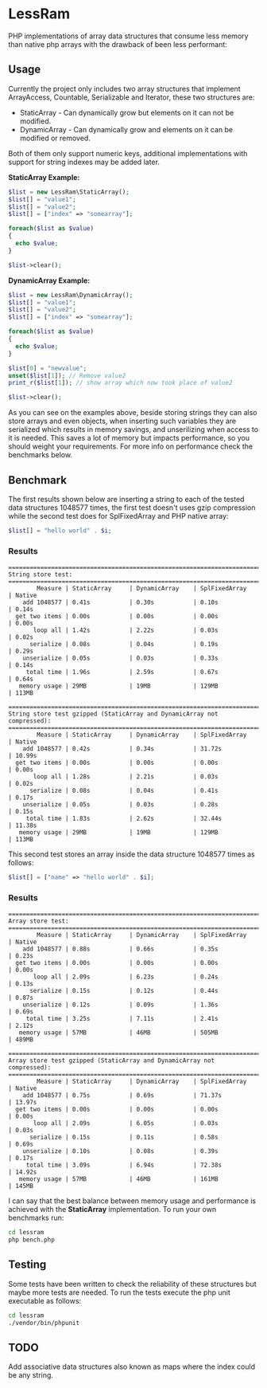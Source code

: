 # LessRam

PHP implementations of array data structures that consume less memory
than native php arrays with the drawback of been less performant:

## Usage

Currently the project only includes two array structures that implement
ArrayAccess, Countable, Serializable and Iterator, these two structures are:

* StaticArray - Can dynamically grow but elements on it can not be modified.
* DynamicArray - Can dynamically grow and elements on it can be modified or removed.

Both of them only support numeric keys, additional implementations with support
for string indexes may be added later.

**StaticArray Example:**

```php
$list = new LessRam\StaticArray();
$list[] = "value1";
$list[] = "value2";
$list[] = ["index" => "somearray"];

foreach($list as $value)
{
  echo $value;
}

$list->clear();
```

**DynamicArray Example:**

```php
$list = new LessRam\DynamicArray();
$list[] = "value1";
$list[] = "value2";
$list[] = ["index" => "somearray"];

foreach($list as $value)
{
  echo $value;
}

$list[0] = "newvalue";
unset($list[1]); // Remove value2
print_r($list[1]); // show array which now took place of value2

$list->clear();
```

As you can see on the examples above, beside storing strings they can also
store arrays and even objects, when inserting such variables they are serialized
which results in memory savings, and unserilizing when access to it is needed.
This saves a lot of memory but impacts performance, so you should weight your
requirements. For more info on performance check the benchmarks below.

## Benchmark

The first results shown below are inserting a string to each of the tested
data structures 1048577 times, the first test doesn't uses gzip compression while
the second test does for SplFixedArray and PHP native array:

```php
$list[] = "hello world" . $i;
```

### Results

```
=======================================================================
String store test:
=======================================================================
        Measure | StaticArray     | DynamicArray    | SplFixedArray   | Native
    add 1048577 | 0.41s           | 0.30s           | 0.10s           | 0.14s
  get two items | 0.00s           | 0.00s           | 0.00s           | 0.00s
       loop all | 1.42s           | 2.22s           | 0.03s           | 0.02s
      serialize | 0.08s           | 0.04s           | 0.19s           | 0.29s
    unserialize | 0.05s           | 0.03s           | 0.33s           | 0.14s
     total time | 1.96s           | 2.59s           | 0.67s           | 0.64s
   memory usage | 29MB            | 19MB            | 129MB           | 113MB

=======================================================================
String store test gzipped (StaticArray and DynamicArray not compressed):
=======================================================================
        Measure | StaticArray     | DynamicArray    | SplFixedArray   | Native
    add 1048577 | 0.42s           | 0.34s           | 31.72s          | 10.99s
  get two items | 0.00s           | 0.00s           | 0.00s           | 0.00s
       loop all | 1.28s           | 2.21s           | 0.03s           | 0.02s
      serialize | 0.08s           | 0.04s           | 0.41s           | 0.17s
    unserialize | 0.05s           | 0.03s           | 0.28s           | 0.15s
     total time | 1.83s           | 2.62s           | 32.44s          | 11.38s
   memory usage | 29MB            | 19MB            | 129MB           | 113MB
```

This second test stores an array inside the data structure 1048577 times
as follows:

```php
$list[] = ["name" => "hello world" . $i];
```

### Results

```
=======================================================================
Array store test:
=======================================================================
        Measure | StaticArray     | DynamicArray    | SplFixedArray   | Native
    add 1048577 | 0.88s           | 0.66s           | 0.35s           | 0.23s
  get two items | 0.00s           | 0.00s           | 0.00s           | 0.00s
       loop all | 2.09s           | 6.23s           | 0.24s           | 0.13s
      serialize | 0.15s           | 0.12s           | 0.44s           | 0.87s
    unserialize | 0.12s           | 0.09s           | 1.36s           | 0.69s
     total time | 3.25s           | 7.11s           | 2.41s           | 2.12s
   memory usage | 57MB            | 46MB            | 505MB           | 489MB

=======================================================================
Array store test gzipped (StaticArray and DynamicArray not compressed):
=======================================================================
        Measure | StaticArray     | DynamicArray    | SplFixedArray   | Native
    add 1048577 | 0.75s           | 0.69s           | 71.37s          | 13.97s
  get two items | 0.00s           | 0.00s           | 0.00s           | 0.00s
       loop all | 2.09s           | 6.05s           | 0.03s           | 0.03s
      serialize | 0.15s           | 0.11s           | 0.58s           | 0.69s
    unserialize | 0.10s           | 0.08s           | 0.39s           | 0.17s
     total time | 3.09s           | 6.94s           | 72.38s          | 14.92s
   memory usage | 57MB            | 46MB            | 161MB           | 145MB
```

I can say that the best balance between memory usage and performance is
achieved with the **StaticArray** implementation. To run your own benchmarks run:

```sh
cd lessram
php bench.php
```

## Testing

Some tests have been written to check the reliability of these structures but
maybe more tests are needed. To run the tests execute the php unit executable
as follows:

```sh
cd lessram
./vendor/bin/phpunit
```

## TODO

Add associative data structures also known as maps where the index could
be any string.